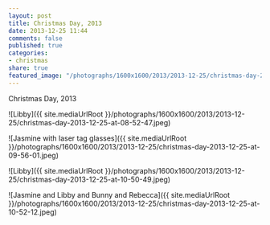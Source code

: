 ```yaml
---
layout: post
title: Christmas Day, 2013
date: 2013-12-25 11:44
comments: false
published: true
categories:
- christmas
share: true
featured_image: "/photographs/1600x1600/2013/2013-12-25/christmas-day-2013-12-25-at-08-52-47.jpeg"
---
```

Christmas Day, 2013

![Libby]({{ site.mediaUrlRoot }}/photographs/1600x1600/2013/2013-12-25/christmas-day-2013-12-25-at-08-52-47.jpeg)

![Jasmine with laser tag glasses]({{ site.mediaUrlRoot }}/photographs/1600x1600/2013/2013-12-25/christmas-day-2013-12-25-at-09-56-01.jpeg)

![Libby]({{ site.mediaUrlRoot }}/photographs/1600x1600/2013/2013-12-25/christmas-day-2013-12-25-at-10-50-49.jpeg)

![Jasmine and Libby and Bunny and Rebecca]({{ site.mediaUrlRoot }}/photographs/1600x1600/2013/2013-12-25/christmas-day-2013-12-25-at-10-52-12.jpeg)
